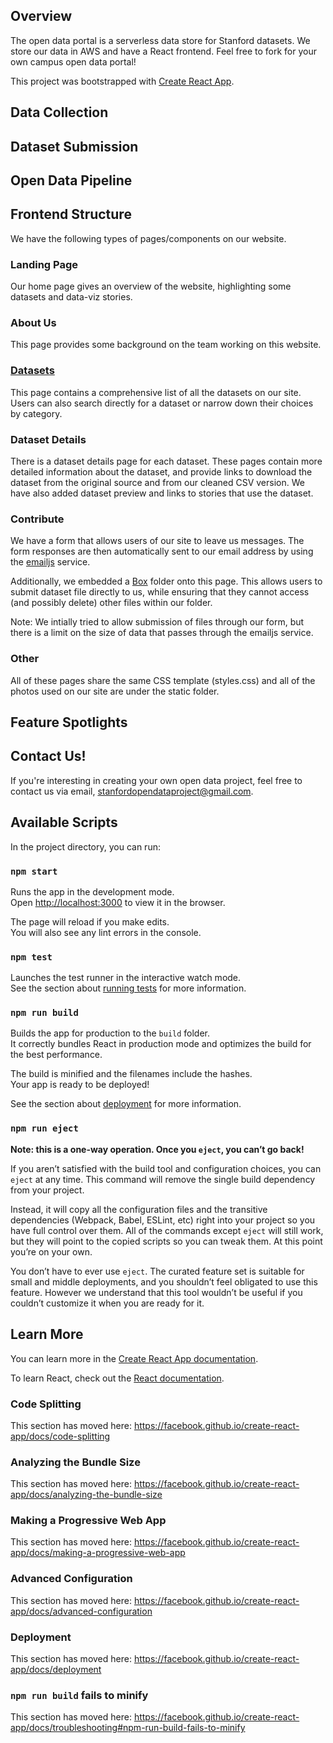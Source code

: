 ## Overview
The open data portal is a serverless data store for Stanford datasets. We store our data in AWS and have a React frontend. Feel free to fork for your own campus open data portal!

This project was bootstrapped with [Create React App](https://github.com/facebook/create-react-app).

## Data Collection

## Dataset Submission 

## Open Data Pipeline

## Frontend Structure
We have the following types of pages/components on our website.
### Landing Page
Our home page gives an overview of the website, highlighting some datasets and data-viz stories.

### About Us
This page provides some background on the team working on this website.

### [Datasets](http://opendata.stanforddaily.com/#/datasets)
This page contains a comprehensive list of all the datasets on our site. Users can also search directly for a dataset or narrow down their choices by category. 

### Dataset Details
There is a dataset details page for each dataset. These pages contain more detailed information about the dataset, and provide links to download the dataset from the original source and from our cleaned CSV version. We have also added dataset preview and links to stories that use the dataset.

### Contribute
We have a form that allows users of our site to leave us messages. The form responses are then automatically sent to our email address by using the [emailjs](https://www.emailjs.com/) service. 

Additionally, we embedded a [Box](https://www.box.com/home) folder onto this page. This allows users to submit dataset file directly to us, while ensuring that they cannot access (and possibly delete) other files within our folder. 

Note: We intially tried to allow submission of files through our form, but there is a limit on the size of data that passes through the emailjs service.

### Other
All of these pages share the same CSS template (styles.css) and all of the photos used on our site are under the static folder.

## Feature Spotlights

## Contact Us!
If you're interesting in creating your own open data project, feel free to contact us via email, stanfordopendataproject@gmail.com.

## Available Scripts

In the project directory, you can run:

### `npm start`

Runs the app in the development mode.<br>
Open [http://localhost:3000](http://localhost:3000) to view it in the browser.

The page will reload if you make edits.<br>
You will also see any lint errors in the console.

### `npm test`

Launches the test runner in the interactive watch mode.<br>
See the section about [running tests](https://facebook.github.io/create-react-app/docs/running-tests) for more information.

### `npm run build`

Builds the app for production to the `build` folder.<br>
It correctly bundles React in production mode and optimizes the build for the best performance.

The build is minified and the filenames include the hashes.<br>
Your app is ready to be deployed!

See the section about [deployment](https://facebook.github.io/create-react-app/docs/deployment) for more information.

### `npm run eject`

**Note: this is a one-way operation. Once you `eject`, you can’t go back!**

If you aren’t satisfied with the build tool and configuration choices, you can `eject` at any time. This command will remove the single build dependency from your project.

Instead, it will copy all the configuration files and the transitive dependencies (Webpack, Babel, ESLint, etc) right into your project so you have full control over them. All of the commands except `eject` will still work, but they will point to the copied scripts so you can tweak them. At this point you’re on your own.

You don’t have to ever use `eject`. The curated feature set is suitable for small and middle deployments, and you shouldn’t feel obligated to use this feature. However we understand that this tool wouldn’t be useful if you couldn’t customize it when you are ready for it.

## Learn More

You can learn more in the [Create React App documentation](https://facebook.github.io/create-react-app/docs/getting-started).

To learn React, check out the [React documentation](https://reactjs.org/).

### Code Splitting

This section has moved here: https://facebook.github.io/create-react-app/docs/code-splitting

### Analyzing the Bundle Size

This section has moved here: https://facebook.github.io/create-react-app/docs/analyzing-the-bundle-size

### Making a Progressive Web App

This section has moved here: https://facebook.github.io/create-react-app/docs/making-a-progressive-web-app

### Advanced Configuration

This section has moved here: https://facebook.github.io/create-react-app/docs/advanced-configuration

### Deployment

This section has moved here: https://facebook.github.io/create-react-app/docs/deployment

### `npm run build` fails to minify

This section has moved here: https://facebook.github.io/create-react-app/docs/troubleshooting#npm-run-build-fails-to-minify
